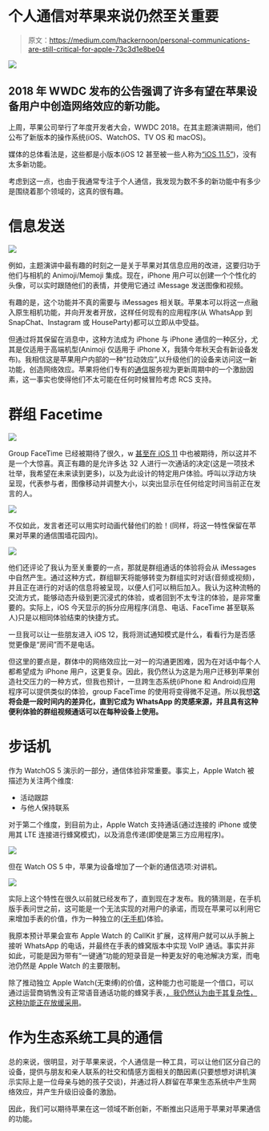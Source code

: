# 个人通信对苹果来说仍然至关重要

> 原文：<https://medium.com/hackernoon/personal-communications-are-still-critical-for-apple-73c3d1e8be04>

![](img/d4e687f0af75fdec45beb867a167980b.png)

## 2018 年 WWDC 发布的公告强调了许多有望在苹果设备用户中创造网络效应的新功能。

上周，苹果公司举行了年度开发者大会，WWDC 2018。在其主题演讲期间，他们公布了新版本的操作系统(iOS、WatchOS、TV OS 和 macOS)。

媒体的总体看法是，这些都是小版本(iOS 12 甚至被一些人称为[“iOS 11.5”](http://bgr.com/2018/06/05/ios-12-beta-download-features-review-meh/))，没有太多新功能。

考虑到这一点，也由于我通常专注于个人通信，我发现为数不多的新功能中有多少是围绕着那个领域的，这真的很有趣。

# 信息发送

![](img/fa040a02614a8a716ee2e795da7aa1c7.png)

例如，主题演讲中最有趣的时刻之一是关于苹果对其信息应用的改进，这要归功于他们与相机的 Animoji/Memoji 集成。现在，iPhone 用户可以创建一个个性化的头像，可以实时跟随他们的表情，并使用它通过 iMessage 发送图像和视频。

有趣的是，这个功能并不真的需要与 iMessages 相关联。苹果本可以将这一点融入原生相机功能，并向开发者开放，这样任何现有的应用程序(从 WhatsApp 到 SnapChat、Instagram 或 HouseParty)都可以立即从中受益。

但通过将其保留在消息中，这种方法成为 iPhone 与 iPhone 通信的一种区分，尤其是仅适用于高端机型(Animoji 仅适用于 iPhone X，我猜今年秋天会有新设备发布)。我相信这是苹果用户内部的一种“拉动效应”,以升级他们的设备来访问这一新功能，创造网络效应。苹果将他们专有的[通信](https://hackernoon.com/tagged/communication)服务视为更新周期中的一个激励因素，这一事实也使得他们不太可能在任何时候冒险考虑 RCS 支持。

# 群组 Facetime

![](img/104b475824f8a550e4dd4b83aec71df5.png)

Group FaceTime 已经被期待了很久，w [甚至在 iOS 11](https://www.cultofmac.com/463640/ios-11-expected-to-bring-facetime-group-calls/) 中也被期待，所以这并不是一个大惊喜。真正有趣的是允许多达 32 人进行一次通话的决定(这是一项技术壮举，我希望在未来读到更多)，以及为此设计的特定用户体验。呼叫以浮动方块呈现，代表参与者，图像移动并调整大小，以突出显示在任何给定时间当前正在发言的人。

![](img/73ac72ebe46c7411a96ea1c0c2eae0d9.png)

不仅如此，发言者还可以用实时动画代替他们的脸！(同样，将这一特性保留在苹果对苹果的通信围墙花园内)。

![](img/c83ba4e1760715ea2d65840e43d0934e.png)

他们还评论了我认为至关重要的一点，那就是群组通话的体验将会从 iMessages 中自然产生。通过这种方式，群组聊天将能够转变为群组实时对话(音频或视频)，并且正在进行的对话的信息将被呈现，以便人们可以稍后加入。我认为这种流畅的交流方式，能够动态升级到更沉浸式的体验，或者回到不太专注的体验，是非常重要的。实际上，iOS 今天显示的拆分应用程序(消息、电话、FaceTime 甚至联系人)只是以相同体验结束的快捷方式。

一旦我可以让一些朋友进入 iOS 12，我将测试通知模式是什么，看看行为是否感觉更像是“房间”而不是电话。

但这里的要点是，群体中的网络效应比一对一的沟通更困难，因为在对话中每个人都希望成为 iPhone 用户，这更复杂。因此，我仍然认为这是为用户迁移到苹果创造社交压力的一种方式，但我也预计，一旦跨生态系统(iPhone 和 Android)应用程序可以提供类似的体验，group FaceTime 的使用将变得微不足道。所以我想**这将会是一段时间内的差异化，直到它成为 WhatsApp 的灵感来源，并且具有这种便利体验的群组视频通话可以在每种设备上使用。**

# 步话机

作为 WatchOS 5 演示的一部分，通信体验非常重要。事实上，Apple Watch 被描述为关注两个维度:

*   活动跟踪
*   与他人保持联系

对于第二个维度，到目前为止，Apple Watch 支持通话(通过连接的 iPhone 或使用其 LTE 连接进行蜂窝模式)，以及消息传递(即使是第三方应用程序)。

![](img/74b2c4d3dfe7b502eaf3c8e0b96d01c3.png)

但在 Watch OS 5 中，苹果为设备增加了一个新的通信选项:对讲机。

![](img/753b704f725b298db4e594e92d0789dc.png)

实际上这个特性在很久以前就已经发布了，直到现在才发布。我的猜测是，在手机版手表问世之前，这可能是一个无法实现的对用户的承诺，而现在苹果可以利用它来增加手表的价值，作为一种独立的([无手机](https://hackernoon.com/the-lte-apple-watch-virtuous-cycle-for-a-new-ecosystem-a9211c608f54))体验。

我原本预计苹果会宣布 Apple Watch 的 CallKit 扩展，这样用户就可以从手腕上接听 WhatsApp 的电话，并最终在手表的蜂窝版本中实现 VoIP 通话。事实并非如此，可能是因为带有“一键通”功能的短录音是一种更友好的电池解决方案，而电池仍然是 Apple Watch 的主要限制。

除了推动独立 Apple Watch(无束缚)的价值，这种能力也可能是一个借口，可以通过运营商销售没有正常语音通话功能的蜂窝手表，[，我仍然认为由于其复杂性，这种功能正在放缓采用](https://hackernoon.com/why-most-apple-watch-users-will-not-get-lte-calls-on-it-and-why-some-will-2e7a39aad379)。

# 作为生态系统工具的通信

总的来说，很明显，对于苹果来说，个人通信是一种工具，可以让他们区分自己的设备，提供与朋友和亲人联系的社交和情感方面相关的酷因素(只要想想对讲机演示实际上是一位母亲与她的孩子交谈)，并通过将人群留在苹果生态系统中产生网络效应，并产生升级旧设备的激励。

因此，我们可以期待苹果在这一领域不断创新，不断推出只适用于苹果对苹果通信的功能。